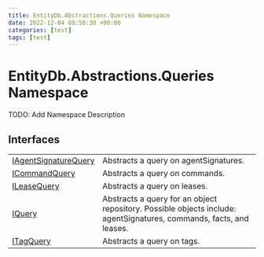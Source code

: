```yaml
---
title: EntityDb.Abstractions.Queries Namespace
date: 2022-12-04 08:50:30 +00:00
categories: [test]
tags: [test]
---
```


# EntityDb.Abstractions.Queries Namespace

TODO: Add Namespace Description

## Interfaces
<table><tr><td><a href='dotnet-entitydb-abstractions-queries-iagentsignaturequery'>IAgentSignatureQuery</a></td><td>
Abstracts a query on agentSignatures.
</td></tr><tr><td><a href='dotnet-entitydb-abstractions-queries-icommandquery'>ICommandQuery</a></td><td>
Abstracts a query on commands.
</td></tr><tr><td><a href='dotnet-entitydb-abstractions-queries-ileasequery'>ILeaseQuery</a></td><td>
Abstracts a query on leases.
</td></tr><tr><td><a href='dotnet-entitydb-abstractions-queries-iquery'>IQuery</a></td><td>
Abstracts a query for an object repository. Possible objects include: agentSignatures, commands, facts, and leases.
</td></tr><tr><td><a href='dotnet-entitydb-abstractions-queries-itagquery'>ITagQuery</a></td><td>
Abstracts a query on tags.
</td></tr></table>
